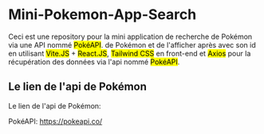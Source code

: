 # Mini-Pokemon-App-Search
Ceci est une repository pour la mini application de recherche de Pokémon via une API nommé <mark>PokéAPI</mark>. de Pokémon et de l'afficher
après avec son id en utilisant <mark>Vite.JS</mark> + <mark>React.JS</mark>, <mark>Tailwind CSS</mark> en front-end et <mark>Axios</mark> pour 
la récupération des données via l'api nommé <mark>PokéAPI</mark>.

## Le lien de l'api de Pokémon
Le lien de l'api de Pokémon:

PokéAPI: https://pokeapi.co/